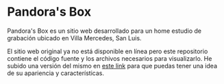# Pandora's Box
Pandora's Box es un sitio web desarrollado para un home estudio de grabación ubicado en Villa Mercedes, San Luis.

El sitio web original ya no está disponible en línea pero este repositorio contiene el código fuente y los archivos necesarios para visualizarlo. He subido una versión del mismo en [este link](https://marcodamianperez.github.io/pandoras-box/) para que puedas tener una idea de su apariencia y características.
